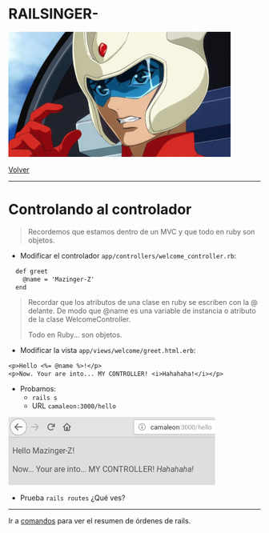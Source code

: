 
# RAILSINGER-

![](images/koji-kabuto.png)

[Volver](README.md)

---

# Controlando al controlador

> Recordemos que estamos dentro de un MVC y que todo en ruby son objetos.

* Modificar el controlador `app/controllers/welcome_controller.rb`:

```
  def greet
    @name = 'Mazinger-Z'
  end
```

> Recordar que los atributos de una clase en ruby se escriben con la @ delante. De modo que @name es una variable de instancia o atributo de la clase WelcomeController.
>
> Todo en Ruby... son objetos.

* Modificar la vista `app/views/welcome/greet.html.erb`:

```
<p>Hello <%= @name %>!</p>
<p>Now. Your are into... MY CONTROLLER! <i>Hahahaha!</i></p>
```

* Probamos:
    * `rails s`
    * URL `camaleon:3000/hello`

![](images/05-controller-greets.png)

* Prueba `rails routes` ¿Qué ves?

---

Ir a [comandos](99-commands.md) para ver el resumen de órdenes de rails.
